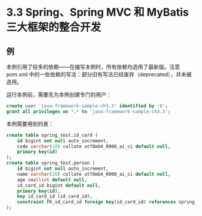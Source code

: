 # 3.3 Spring、Spring MVC 和 MyBatis 三大框架的整合开发

## 例

本例引用了较多的依赖——在编写本例时，所有依赖均选用了最新版。注意 pom.xml 中的一些依赖的写法：部分旧有写法已经废弃（deprecated），并未被选用。

运行本例前，需要先为本例创建专门的用户：

```sql
create user 'java-framework-sample-ch3.3' identified by '0';
grant all privileges on *.* to 'java-framework-sample-ch3.3';
```

本例需要用到的表：

```sql
create table spring_test.id_card (
	id bigint not null auto_increment,
    code varchar(18) collate utf8mb4_0900_ai_ci default null,
    primary key(id)
);
create table spring_test.person (
	id bigint not null auto_increment,
    name varchar(20) collate utf8mb4_0900_ai_ci default null,
    age smallint default null,
    id_card_id bigint default null,
    primary key(id),
    key id_card_id (id_card_id),
    constraint FK_id_card_id foreign key(id_card_id) references spring_test.id_card(id)
);
```